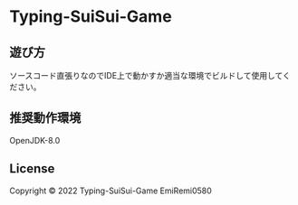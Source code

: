 # Typing-SuiSui-Game

## 遊び方
ソースコード直張りなのでIDE上で動かすか適当な環境でビルドして使用してください。
## 推奨動作環境
OpenJDK-8.0
## License
Copyright © 2022 Typing-SuiSui-Game EmiRemi0580


